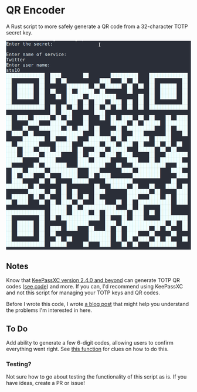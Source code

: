 # QR Encoder

A Rust script to more safely generate a QR code from a 32-character TOTP secret key.

![Demo](demo.png)

## Notes

Know that [KeePassXC version 2.4.0 and beyond](https://keepassxc.org/) can generate TOTP QR codes ([see code](https://github.com/keepassxreboot/keepassxc/issues/1167)) and more. If you can, I'd recommend using KeePassXC and not this script for managing your TOTP keys and QR codes.

Before I wrote this code, I wrote [a blog post](https://sts10.github.io/2018/11/26/totp-uris-qr-codes-2-factor.html) that might help you understand the problems I'm interested in here. 

## To Do 

Add ability to generate a few 6-digit codes, allowing users to confirm everything went right. See [this function](https://github.com/Skarlso/totp/blob/master/src/generator.rs#L9) for clues on how to do this.

### Testing?

Not sure how to go about testing the functionality of this script as is. If you have ideas, create a PR or issue! 
